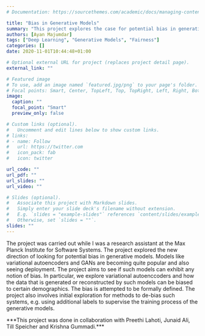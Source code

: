 ```yaml
---
# Documentation: https://sourcethemes.com/academic/docs/managing-content/

title: "Bias in Generative Models"
summary: "This project explores the case for potential bias in generative models such as variational autoencoders. The project also briefly looks at ways to mitigate such bias."
authors: [Ayan Majumdar]
tags: ["Deep Learning", "Generative Models", "Fairness"]
categories: []
date: 2020-11-01T10:44:48+01:00

# Optional external URL for project (replaces project detail page).
external_link: ""

# Featured image
# To use, add an image named `featured.jpg/png` to your page's folder.
# Focal points: Smart, Center, TopLeft, Top, TopRight, Left, Right, BottomLeft, Bottom, BottomRight.
image:
  caption: ""
  focal_point: "Smart"
  preview_only: false

# Custom links (optional).
#   Uncomment and edit lines below to show custom links.
# links:
# - name: Follow
#   url: https://twitter.com
#   icon_pack: fab
#   icon: twitter

url_code: ""
url_pdf: ""
url_slides: ""
url_video: ""

# Slides (optional).
#   Associate this project with Markdown slides.
#   Simply enter your slide deck's filename without extension.
#   E.g. `slides = "example-slides"` references `content/slides/example-slides.md`.
#   Otherwise, set `slides = ""`.
slides: ""
---
```

The project was carried out while I was a research assistant at the Max Planck Institute for Software Systems. The project explored the new direction of looking for potential bias in generative models. Models like variational autoencoders and GANs are becoming quite popular and also seeing deployment. The project aims to see if such models can exhibit any notion of bias. In particular, we explore variational autoenccoders and how the data that is generated or reconstructed by such models can be biased to certain demographics. 
The bias is attempted to be formally defined. The project also involves initial exploration for methods to de-bias such systems, e.g. using additional labels to supervise the training process of the generative models.
<p>
***This project was done in collaboration with Preethi Lahoti, Junaid Ali, Till Speicher and Krishna Gummadi.***
</p>
